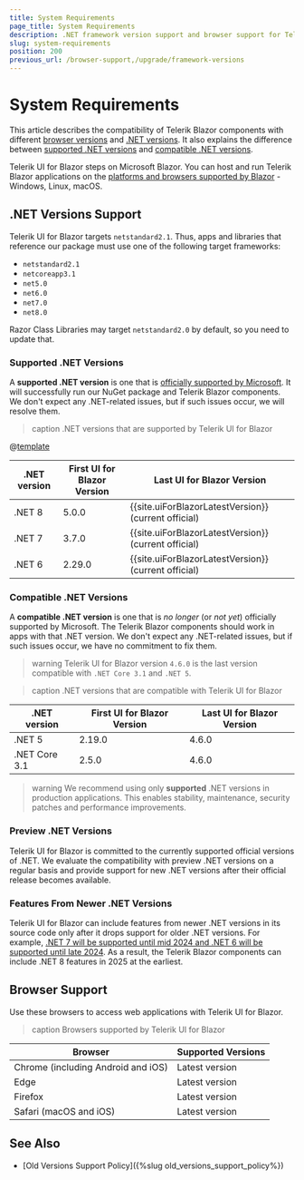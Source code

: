 ```yaml
---
title: System Requirements
page_title: System Requirements
description: .NET framework version support and browser support for Telerik UI for Blazor.
slug: system-requirements
position: 200
previous_url: /browser-support,/upgrade/framework-versions
---
```


# System Requirements

This article describes the compatibility of Telerik Blazor components with different [browser versions](#browser-support) and [.NET versions](#net-versions-support). It also explains the difference between [supported .NET versions](#supported-net-versions) and [compatible .NET versions](#compatible-net-versions).

Telerik UI for Blazor steps on Microsoft Blazor. You can host and run Telerik Blazor applications on the [platforms and browsers supported by Blazor](https://docs.microsoft.com/en-us/aspnet/core/blazor/supported-platforms) - Windows, Linux, macOS.


## .NET Versions Support

Telerik UI for Blazor targets `netstandard2.1`. Thus, apps and libraries that reference our package must use one of the following target frameworks:

* `netstandard2.1`
* `netcoreapp3.1`
* `net5.0`
* `net6.0`
* `net7.0`
* `net8.0`

Razor Class Libraries may target `netstandard2.0` by default, so you need to update that.

### Supported .NET Versions

A **supported .NET version** is one that is [officially supported by Microsoft](https://dotnet.microsoft.com/en-us/platform/support/policy/dotnet-core). It will successfully run our NuGet package and Telerik Blazor components. We don't expect any .NET-related issues, but if such issues occur, we will resolve them.

>caption .NET versions that are supported by Telerik UI for Blazor

@[template](/_contentTemplates/common/parameters-table-styles.md#table-layout)

| .NET version | First UI for Blazor Version | Last UI for Blazor Version |
| --- | --- | --- |
| .NET 8 | 5.0.0 | {{site.uiForBlazorLatestVersion}} (current official) |
| .NET 7 | 3.7.0 | {{site.uiForBlazorLatestVersion}} (current official) |
| .NET 6 | 2.29.0 | {{site.uiForBlazorLatestVersion}} (current official) |

### Compatible .NET Versions

A **compatible .NET version** is one that is *no longer* (or *not yet*) officially supported by Microsoft. The Telerik Blazor components should work in apps with that .NET version. We don't expect any .NET-related issues, but if such issues occur, we have no commitment to fix them.

>warning Telerik UI for Blazor version `4.6.0` is the last version compatible with `.NET Core 3.1` and `.NET 5`.

>caption .NET versions that are compatible with Telerik UI for Blazor

| .NET version | First UI for Blazor Version | Last UI for Blazor Version |
| --- | --- | --- |
| .NET 5 | 2.19.0 | 4.6.0 |
| .NET Core 3.1 | 2.5.0 | 4.6.0 |

>warning We recommend using only **supported** .NET versions in production applications. This enables stability, maintenance, security patches and performance improvements.

### Preview .NET Versions

Telerik UI for Blazor is committed to the currently supported official versions of .NET. We evaluate the compatibility with preview .NET versions on a regular basis and provide support for new .NET versions after their official release becomes available.

### Features From Newer .NET Versions

Telerik UI for Blazor can include features from newer .NET versions in its source code only after it drops support for older .NET versions. For example, [.NET 7 will be supported until mid 2024 and .NET 6 will be supported until late 2024](https://dotnet.microsoft.com/en-us/platform/support/policy/dotnet-core). As a result, the Telerik Blazor components can include .NET 8 features in 2025 at the earliest.


## Browser Support

Use these browsers to access web applications with Telerik UI for Blazor.

>caption Browsers supported by Telerik UI for Blazor

| Browser | Supported Versions |
| ----------- | ----------- |
| Chrome (including Android and iOS) | Latest version |
| Edge | Latest version |
| Firefox | Latest version |
| Safari (macOS and iOS) | Latest version |


## See Also

* [Old Versions Support Policy]({%slug old_versions_support_policy%})
